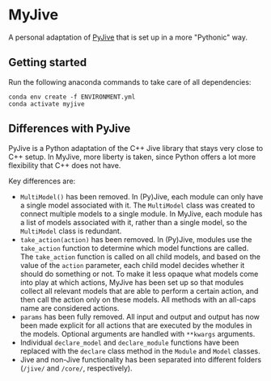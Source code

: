# MyJive
A personal adaptation of [PyJive](https://gitlab.tudelft.nl/fmeer/pyjive) that is set up in a more "Pythonic" way.

## Getting started
Run the following anaconda commands to take care of all dependencies:

```
conda env create -f ENVIRONMENT.yml
conda activate myjive
```

## Differences with PyJive
PyJive is a Python adaptation of the C++ Jive library that stays very close to C++ setup.
In MyJive, more liberty is taken, since Python offers a lot more flexibility that C++ does not have.

Key differences are:

- `MultiModel()` has been removed. In (Py)Jive, each module can only have a single model associated with it. The `MultiModel` class was created to connect multiple models to a single module. In MyJive, each module has a list of models associated with it, rather than a single model, so the `MultiModel` class is redundant.
- `take_action(action)` has been removed. In (Py)Jive, modules use the `take_action` function to determine which model functions are called. The `take_action` function is called on all child models, and based on the value of the `action` parameter, each child model decides whether it should do something or not. To make it less opaque what models come into play at which actions, MyJive has been set up so that modules collect all relevant models that are able to perform a certain action, and then call the action only on these models. All methods with an all-caps name are considered actions.
- `params` has been fully removed. All input and output and output has now been made explicit for all actions that are executed by the modules in the models. Optional arguments are handled with `**kwargs` arguments.
- Individual `declare_model` and `declare_module` functions have been replaced with the `declare` class method in the `Module` and `Model` classes.
- Jive and non-Jive functionality has been separated into different folders (`/jive/` and `/core/`, respectively).
